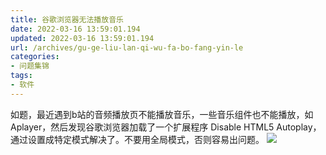 ```yaml
---
title: 谷歌浏览器无法播放音乐
date: 2022-03-16 13:59:01.194
updated: 2022-03-16 13:59:01.194
url: /archives/gu-ge-liu-lan-qi-wu-fa-bo-fang-yin-le
categories: 
- 问题集锦
tags: 
- 软件
---
```


如题，最近遇到b站的音频播放页不能播放音乐，一些音乐组件也不能播放，如Aplayer，然后发现谷歌浏览器加载了一个扩展程序 Disable HTML5 Autoplay，通过设置成特定模式解决了。不要用全局模式，否则容易出问题。
![](https://halo-1310118673.cos.ap-singapore.myqcloud.com/halo/blog/cannot-music.png)